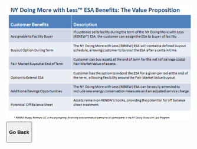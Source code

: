 <div class="main">
        <section>
            <div class="container">


<!-- # NY Doing More with Less(TM) ESA Benefits: The Value Proposition -->
<br>


<img src="assets/NYDMwL ESA Benefits Value Prop.png" class="img-responsive center-block" alt="NYDMwL benefits proposition"> 

<button onclick="goBack()" type="button" class="btn btn-default" aria-label="Go Back">
  <span class="glyphicon glyphicon-arrow-left" aria-hidden="true"></span>
 <h4>Go Back</h4>
</button>